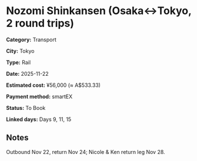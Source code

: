 # Nozomi Shinkansen (Osaka↔Tokyo, 2 round trips)

**Category:** Transport

**City:** Tokyo

**Type:** Rail

**Date:** 2025-11-22

**Estimated cost:** ¥56,000 (≈ A$533.33)

**Payment method:** smartEX

**Status:** To Book

**Linked days:** Days 9, 11, 15

## Notes
Outbound Nov 22, return Nov 24; Nicole & Ken return leg Nov 28.
